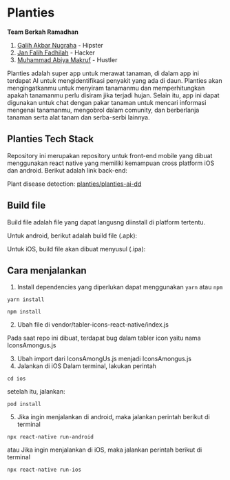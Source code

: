 # Planties

**Team Berkah Ramadhan**
1. [Galih Akbar Nugraha](https://github.com/whoisgalih) - Hipster
2. [Jan Falih Fadhilah](https://github.com/jfalih) - Hacker 
3. [Muhammad Abiya Makruf](https://github.com/AbiyaMakruf) - Hustler

Planties adalah super app untuk merawat tanaman, di dalam app ini terdapat AI untuk mengidentifikasi penyakit yang ada di daun. Planties akan mengingatkanmu untuk menyiram tanamanmu dan memperhitungkan apakah tanamanmu perlu disiram jika terjadi hujan. Selain itu, app ini dapat digunakan untuk chat dengan pakar tanaman untuk mencari informasi mengenai tanamanmu, mengobrol dalam comunity, dan berberlanja tanaman serta alat tanam dan serba-serbi lainnya.

## Planties Tech Stack

Repository ini merupakan repository untuk front-end mobile yang dibuat menggunakan react native yang memiliki kemampuan cross platform iOS dan android. Berikut adalah link back-end:

Plant disease detection: [planties/planties-ai-dd](https://github.com/planties/planties-ai-dd)

## Build file

Build file adalah file yang dapat langusng diinstall di platform tertentu.

Untuk android, berikut adalah build file (.apk):


Untuk iOS, build file akan dibuat menyusul (.ipa):


## Cara menjalankan

1. Install dependencies yang diperlukan dapat menggunakan `yarn` atau `npm`

```:bash
yarn install
```

```:bash
npm install
```

2. Ubah file di vendor/tabler-icons-react-native/index.js

Pada saat repo ini dibuat, terdapat bug dalam tabler icon yaitu nama IconsAmongus.js

3. Ubah import dari IconsAmongUs.js menjadi IconsAmongus.js
4. Jalankan di iOS
Dalam terminal, lakukan perintah
```:bash
cd ios
```

setelah itu, jalankan:

```:bash
pod install
```

5. Jika ingin menjalankan di android, maka jalankan perintah berikut di terminal
```:bash
npx react-native run-android
```
atau
Jika ingin menjalankan di iOS, maka jalankan perintah berikut di terminal
```:bash
npx react-native run-ios
```

<!-- 1. npm install
2. Change file on vendor/tabler-icons-react-native/index.js
3. Change import from IconsAmongUs.js to IconsAmongus.js
4. cd ios && pod install if using mac
5. npx react-native run-android / npx react-native run-ios -->
